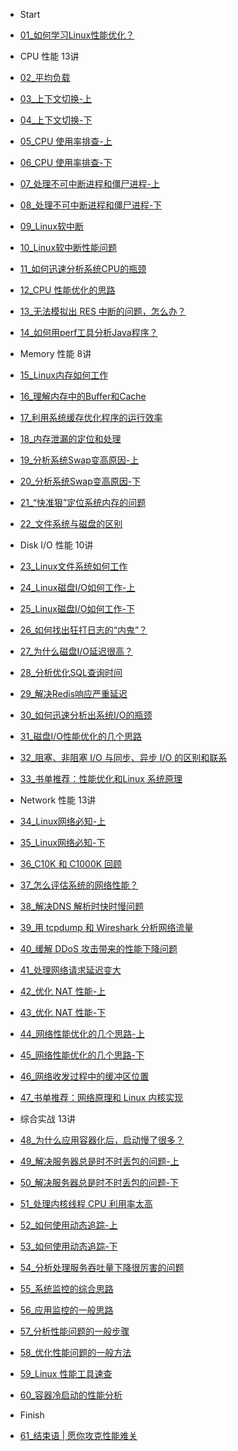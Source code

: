 <!-- - [Overview](performance_tuning/overview.md) -->
- Start
- [01_如何学习Linux性能优化？](performance_tuning/how_to/01_overview.md)

- CPU 性能 13讲

- [02_平均负载](performance_tuning/cpu/02_basic.md)
- [03_上下文切换-上](performance_tuning/cpu/03_basic.md)
- [04_上下文切换-下](performance_tuning/cpu/04_basic.md)
- [05_CPU 使用率排查-上](performance_tuning/cpu/05_basic.md)
- [06_CPU 使用率排查-下](performance_tuning/cpu/06_case.md)
- [07_处理不可中断进程和僵尸进程-上](performance_tuning/cpu/07_case.md)
- [08_处理不可中断进程和僵尸进程-下](performance_tuning/cpu/08_case.md)
- [09_Linux软中断](performance_tuning/cpu/09_basic.md)
- [10_Linux软中断性能问题](performance_tuning/cpu/10_case.md)
- [11_如何迅速分析系统CPU的瓶颈](performance_tuning/cpu/11_routine.md)
- [12_CPU 性能优化的思路](performance_tuning/cpu/12_routine.md)
- [13_无法模拟出 RES 中断的问题，怎么办？](performance_tuning/cpu/13_QA.md)
- [14_如何用perf工具分析Java程序？](performance_tuning/cpu/14_QA.md)

- Memory 性能 8讲

- [15_Linux内存如何工作](performance_tuning/memory/15_basic.md)
- [16_理解内存中的Buffer和Cache](performance_tuning/memory/16_basic.md)
- [17_利用系统缓存优化程序的运行效率](performance_tuning/memory/17_case.md)
- [18_内存泄漏的定位和处理](performance_tuning/memory/18_case.md)
- [19_分析系统Swap变高原因-上](performance_tuning/memory/19_case.md)
- [20_分析系统Swap变高原因-下](performance_tuning/memory/20_case.md)
- [21_“快准狠”定位系统内存的问题](performance_tuning/memory/21_routine.md)
- [22_文件系统与磁盘的区别](performance_tuning/memory/22_QA.md)


- Disk I/O 性能 10讲

- [23_Linux文件系统如何工作](performance_tuning/disk_io/23_basic.md)
- [24_Linux磁盘I/O如何工作-上](performance_tuning/disk_io/24_basic.md)
- [25_Linux磁盘I/O如何工作-下](performance_tuning/disk_io/25_basic.md)
- [26_如何找出狂打日志的“内鬼”？](performance_tuning/disk_io/26_case.md)
- [27_为什么磁盘I/O延迟很高？](performance_tuning/disk_io/27_case.md)
- [28_分析优化SQL查询时间](performance_tuning/disk_io/28_case.md)
- [29_解决Redis响应严重延迟](performance_tuning/disk_io/29_case.md)
- [30_如何迅速分析出系统I/O的瓶颈](performance_tuning/disk_io/30_routine.md)
- [31_磁盘I/O性能优化的几个思路](performance_tuning/disk_io/31_routine.md)
- [32_阻塞、非阻塞 I/O 与同步、异步 I/O 的区别和联系](performance_tuning/disk_io/32_QA.md)
- [33_书单推荐：性能优化和Linux 系统原理](performance_tuning/disk_io/33_explore.md)

- Network 性能 13讲

- [34_Linux网络必知-上](performance_tuning/network/34_basic.md)
- [35_Linux网络必知-下](performance_tuning/network/35_basic.md)
- [36_C10K 和 C1000K 回顾](performance_tuning/network/36_basic.md)
- [37_怎么评估系统的网络性能？](performance_tuning/network/37_routine.md)
- [38_解决DNS 解析时快时慢问题](performance_tuning/network/38_case.md)
- [39_用 tcpdump 和 Wireshark 分析网络流量](performance_tuning/network/39_case.md)
- [40_缓解 DDoS 攻击带来的性能下降问题](performance_tuning/network/40_case.md)
- [41_处理网络请求延迟变大](performance_tuning/network/41_case.md)
- [42_优化 NAT 性能-上](performance_tuning/network/42_case.md)
- [43_优化 NAT 性能-下](performance_tuning/network/43_case.md)
- [44_网络性能优化的几个思路-上](performance_tuning/network/44_routine.md)
- [45_网络性能优化的几个思路-下](performance_tuning/network/45_routine.md)
- [46_网络收发过程中的缓冲区位置](performance_tuning/network/46_QA.md)
- [47_书单推荐：网络原理和 Linux 内核实现](performance_tuning/network/47_explore.md)


- 综合实战 13讲

- [48_为什么应用容器化后，启动慢了很多？](performance_tuning/integrate/48_case.md)
- [49_解决服务器总是时不时丢包的问题-上](performance_tuning/integrate/49_case.md)
- [50_解决服务器总是时不时丢包的问题-下](performance_tuning/integrate/50_case.md)
- [51_处理内核线程 CPU 利用率太高](performance_tuning/integrate/51_case.md)
- [52_如何使用动态追踪-上](performance_tuning/integrate/52_case.md)
- [53_如何使用动态追踪-下](performance_tuning/integrate/53_case.md)
- [54_分析处理服务吞吐量下降很厉害的问题](performance_tuning/integrate/54_case.md)
- [55_系统监控的综合思路](performance_tuning/integrate/55_routine.md)
- [56_应用监控的一般思路](performance_tuning/integrate/56_routine.md)
- [57_分析性能问题的一般步骤](performance_tuning/integrate/57_routine.md)
- [58_优化性能问题的一般方法](performance_tuning/integrate/58_routine.md)
- [59_Linux 性能工具速查](performance_tuning/integrate/59_routine.md)
- [60_容器冷启动的性能分析](performance_tuning/integrate/60_QA.md)

- Finish

- [61_结束语 | 愿你攻克性能难关](performance_tuning/how_to/61_end.md)
<!-- - 用户故事 | “半路出家 ”，也要顺利拿下性能优化！
用户故事 | 运维和开发工程师们怎么说？-->

